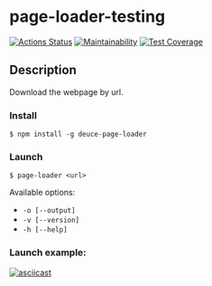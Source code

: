 # page-loader-testing

[![Actions Status](https://github.com/PavelDeuce/backend-project-lvl3/workflows/hexlet-check/badge.svg)](https://github.com/PavelDeuce/backend-project-lvl3/actions)
[![Maintainability](https://api.codeclimate.com/v1/badges/f1cfb872319ec420cf31/maintainability)](https://codeclimate.com/github/PavelDeuce/backend-project-lvl3/maintainability)
[![Test Coverage](https://api.codeclimate.com/v1/badges/f1cfb872319ec420cf31/test_coverage)](https://codeclimate.com/github/PavelDeuce/backend-project-lvl3/test_coverage)

## Description

Download the webpage by url.

### Install

`$ npm install -g deuce-page-loader`

### Launch

`$ page-loader <url>`

Available options:

* `-o [--output]`
* `-v [--version]`
* `-h [--help]`

### Launch example:

[![asciicast](https://asciinema.org/a/nJNpxxUW4X6gQkmWW76NRNRzo.svg)](https://asciinema.org/a/nJNpxxUW4X6gQkmWW76NRNRzo)
